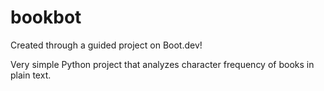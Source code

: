 # bookbot

Created through a guided project on Boot.dev!

Very simple Python project that analyzes character frequency of books in plain text.
